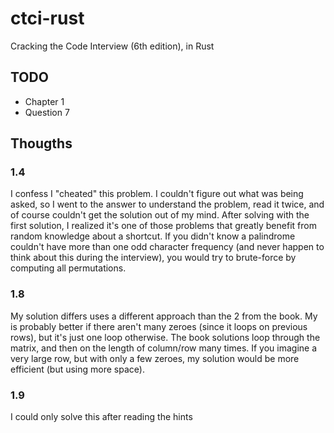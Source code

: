 # ctci-rust
Cracking the Code Interview (6th edition), in Rust

## TODO
- Chapter 1
 - Question 7

## Thougths

### 1.4

I confess I "cheated" this problem. I couldn't figure out what was being asked,
so I went to the answer to understand the problem, read it twice, and of course
couldn't get the solution out of my mind.
After solving with the first solution, I realized it's one of those problems
that greatly benefit from random knowledge about a shortcut.
If you didn't know a palindrome couldn't have more than one odd character
frequency (and never happen to think about this during the interview), you would
try to brute-force by computing all permutations.

### 1.8

My solution differs uses a different approach than the 2 from the book. My is
probably better if there aren't many zeroes (since it loops on previous rows),
but it's just one loop otherwise. The book solutions loop through the matrix,
and then on the length of column/row many times. If you imagine a very large row,
but with only a few zeroes, my solution would be more efficient (but using more
space).

### 1.9

I could only solve this after reading the hints
